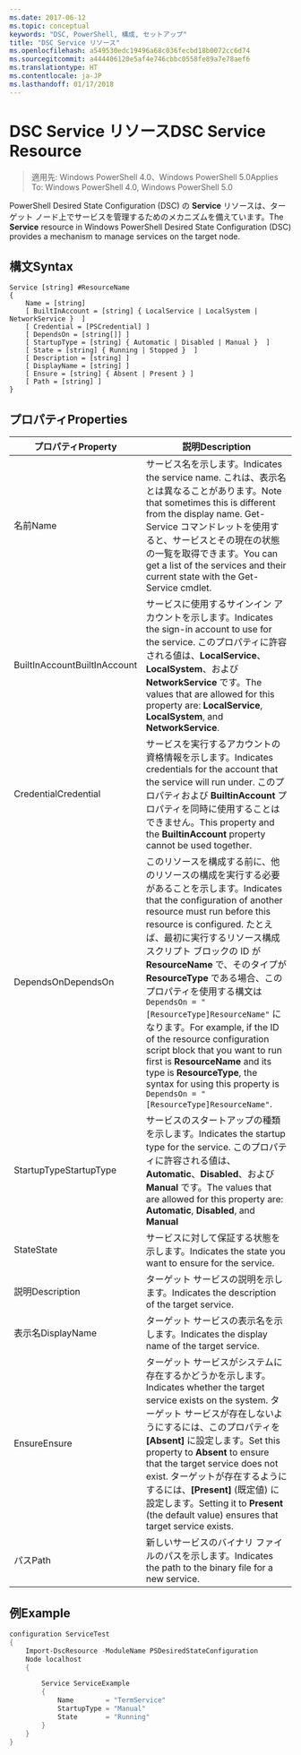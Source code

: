 ```yaml
---
ms.date: 2017-06-12
ms.topic: conceptual
keywords: "DSC, PowerShell, 構成, セットアップ"
title: "DSC Service リソース"
ms.openlocfilehash: a549530edc19496a68c036fecbd18b0072cc6d74
ms.sourcegitcommit: a444406120e5af4e746cbbc0558fe89a7e78aef6
ms.translationtype: HT
ms.contentlocale: ja-JP
ms.lasthandoff: 01/17/2018
---
```

# <a name="dsc-service-resource"></a><span data-ttu-id="f1a21-103">DSC Service リソース</span><span class="sxs-lookup"><span data-stu-id="f1a21-103">DSC Service Resource</span></span>

> <span data-ttu-id="f1a21-104">適用先: Windows PowerShell 4.0、Windows PowerShell 5.0</span><span class="sxs-lookup"><span data-stu-id="f1a21-104">Applies To: Windows PowerShell 4.0, Windows PowerShell 5.0</span></span>


<span data-ttu-id="f1a21-105">PowerShell Desired State Configuration (DSC) の **Service** リソースは、ターゲット ノード上でサービスを管理するためのメカニズムを備えています。</span><span class="sxs-lookup"><span data-stu-id="f1a21-105">The **Service** resource in Windows PowerShell Desired State Configuration (DSC) provides a mechanism to manage services on the target node.</span></span>

## <a name="syntax"></a><span data-ttu-id="f1a21-106">構文</span><span class="sxs-lookup"><span data-stu-id="f1a21-106">Syntax</span></span>

```
Service [string] #ResourceName
{
    Name = [string]
    [ BuiltInAccount = [string] { LocalService | LocalSystem | NetworkService }  ]
    [ Credential = [PSCredential] ]
    [ DependsOn = [string[]] ]
    [ StartupType = [string] { Automatic | Disabled | Manual }  ]
    [ State = [string] { Running | Stopped }  ]
    [ Description = [string] ]
    [ DisplayName = [string] ]
    [ Ensure = [string] { Absent | Present } ]
    [ Path = [string] ]
}
```

## <a name="properties"></a><span data-ttu-id="f1a21-107">プロパティ</span><span class="sxs-lookup"><span data-stu-id="f1a21-107">Properties</span></span>

|  <span data-ttu-id="f1a21-108">プロパティ</span><span class="sxs-lookup"><span data-stu-id="f1a21-108">Property</span></span>  |  <span data-ttu-id="f1a21-109">説明</span><span class="sxs-lookup"><span data-stu-id="f1a21-109">Description</span></span>   | 
|---|---| 
| <span data-ttu-id="f1a21-110">名前</span><span class="sxs-lookup"><span data-stu-id="f1a21-110">Name</span></span>| <span data-ttu-id="f1a21-111">サービス名を示します。</span><span class="sxs-lookup"><span data-stu-id="f1a21-111">Indicates the service name.</span></span> <span data-ttu-id="f1a21-112">これは、表示名とは異なることがあります。</span><span class="sxs-lookup"><span data-stu-id="f1a21-112">Note that sometimes this is different from the display name.</span></span> <span data-ttu-id="f1a21-113">Get-Service コマンドレットを使用すると、サービスとその現在の状態の一覧を取得できます。</span><span class="sxs-lookup"><span data-stu-id="f1a21-113">You can get a list of the services and their current state with the Get-Service cmdlet.</span></span>| 
| <span data-ttu-id="f1a21-114">BuiltInAccount</span><span class="sxs-lookup"><span data-stu-id="f1a21-114">BuiltInAccount</span></span>| <span data-ttu-id="f1a21-115">サービスに使用するサインイン アカウントを示します。</span><span class="sxs-lookup"><span data-stu-id="f1a21-115">Indicates the sign-in account to use for the service.</span></span> <span data-ttu-id="f1a21-116">このプロパティに許容される値は、**LocalService**、**LocalSystem**、および **NetworkService** です。</span><span class="sxs-lookup"><span data-stu-id="f1a21-116">The values that are allowed for this property are: **LocalService**, **LocalSystem**, and **NetworkService**.</span></span>| 
| <span data-ttu-id="f1a21-117">Credential</span><span class="sxs-lookup"><span data-stu-id="f1a21-117">Credential</span></span>| <span data-ttu-id="f1a21-118">サービスを実行するアカウントの資格情報を示します。</span><span class="sxs-lookup"><span data-stu-id="f1a21-118">Indicates credentials for the account that the service will run under.</span></span> <span data-ttu-id="f1a21-119">このプロパティおよび __BuiltinAccount__ プロパティを同時に使用することはできません。</span><span class="sxs-lookup"><span data-stu-id="f1a21-119">This property and the __BuiltinAccount__ property cannot be used together.</span></span>| 
| <span data-ttu-id="f1a21-120">DependsOn</span><span class="sxs-lookup"><span data-stu-id="f1a21-120">DependsOn</span></span>| <span data-ttu-id="f1a21-121">このリソースを構成する前に、他のリソースの構成を実行する必要があることを示します。</span><span class="sxs-lookup"><span data-stu-id="f1a21-121">Indicates that the configuration of another resource must run before this resource is configured.</span></span> <span data-ttu-id="f1a21-122">たとえば、最初に実行するリソース構成スクリプト ブロックの ID が __ResourceName__ で、そのタイプが __ResourceType__ である場合、このプロパティを使用する構文は `DependsOn = "[ResourceType]ResourceName"` になります。</span><span class="sxs-lookup"><span data-stu-id="f1a21-122">For example, if the ID of the resource configuration script block that you want to run first is __ResourceName__ and its type is __ResourceType__, the syntax for using this property is `DependsOn = "[ResourceType]ResourceName"`.</span></span>| 
| <span data-ttu-id="f1a21-123">StartupType</span><span class="sxs-lookup"><span data-stu-id="f1a21-123">StartupType</span></span>| <span data-ttu-id="f1a21-124">サービスのスタートアップの種類を示します。</span><span class="sxs-lookup"><span data-stu-id="f1a21-124">Indicates the startup type for the service.</span></span> <span data-ttu-id="f1a21-125">このプロパティに許容される値は、**Automatic**、**Disabled**、および **Manual** です。</span><span class="sxs-lookup"><span data-stu-id="f1a21-125">The values that are allowed for this property are: **Automatic**, **Disabled**, and **Manual**</span></span>| 
| <span data-ttu-id="f1a21-126">State</span><span class="sxs-lookup"><span data-stu-id="f1a21-126">State</span></span>| <span data-ttu-id="f1a21-127">サービスに対して保証する状態を示します。</span><span class="sxs-lookup"><span data-stu-id="f1a21-127">Indicates the state you want to ensure for the service.</span></span>| 
| <span data-ttu-id="f1a21-128">説明</span><span class="sxs-lookup"><span data-stu-id="f1a21-128">Description</span></span> | <span data-ttu-id="f1a21-129">ターゲット サービスの説明を示します。</span><span class="sxs-lookup"><span data-stu-id="f1a21-129">Indicates the description of the target service.</span></span>| 
| <span data-ttu-id="f1a21-130">表示名</span><span class="sxs-lookup"><span data-stu-id="f1a21-130">DisplayName</span></span> | <span data-ttu-id="f1a21-131">ターゲット サービスの表示名を示します。</span><span class="sxs-lookup"><span data-stu-id="f1a21-131">Indicates the display name of the target service.</span></span>| 
| <span data-ttu-id="f1a21-132">Ensure</span><span class="sxs-lookup"><span data-stu-id="f1a21-132">Ensure</span></span> | <span data-ttu-id="f1a21-133">ターゲット サービスがシステムに存在するかどうかを示します。</span><span class="sxs-lookup"><span data-stu-id="f1a21-133">Indicates whether the target service exists on the system.</span></span> <span data-ttu-id="f1a21-134">ターゲット サービスが存在しないようにするには、このプロパティを **[Absent]** に設定します。</span><span class="sxs-lookup"><span data-stu-id="f1a21-134">Set this property to **Absent** to ensure that the target service does not exist.</span></span> <span data-ttu-id="f1a21-135">ターゲットが存在するようにするには、**[Present]** (既定値) に設定します。</span><span class="sxs-lookup"><span data-stu-id="f1a21-135">Setting it to **Present** (the default value) ensures that target service exists.</span></span>|
| <span data-ttu-id="f1a21-136">パス</span><span class="sxs-lookup"><span data-stu-id="f1a21-136">Path</span></span> | <span data-ttu-id="f1a21-137">新しいサービスのバイナリ ファイルのパスを示します。</span><span class="sxs-lookup"><span data-stu-id="f1a21-137">Indicates the path to the binary file for a new service.</span></span>| 

## <a name="example"></a><span data-ttu-id="f1a21-138">例</span><span class="sxs-lookup"><span data-stu-id="f1a21-138">Example</span></span>

```powershell
configuration ServiceTest
{
    Import-DscResource -ModuleName PSDesiredStateConfiguration
    Node localhost
    {

        Service ServiceExample
        {
            Name        = "TermService"
            StartupType = "Manual"
            State       = "Running"
        } 
    }
}
```

